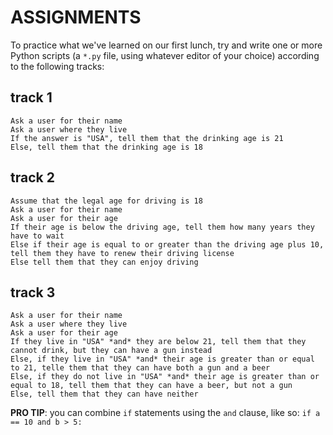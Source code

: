 # ASSIGNMENTS

To practice what we've learned on our first lunch, try and write one or more Python scripts (a `*.py` file, using whatever editor of your choice) according to the following tracks:

## track 1

```
Ask a user for their name
Ask a user where they live
If the answer is "USA", tell them that the drinking age is 21
Else, tell them that the drinking age is 18
```

## track 2

```
Assume that the legal age for driving is 18
Ask a user for their name
Ask a user for their age
If their age is below the driving age, tell them how many years they have to wait
Else if their age is equal to or greater than the driving age plus 10, tell them they have to renew their driving license
Else tell them that they can enjoy driving
```

## track 3

```
Ask a user for their name
Ask a user where they live
Ask a user for their age
If they live in "USA" *and* they are below 21, tell them that they cannot drink, but they can have a gun instead
Else, if they live in "USA" *and* their age is greater than or equal to 21, telle them that they can have both a gun and a beer
Else, if they do not live in "USA" *and* their age is greater than or equal to 18, tell them that they can have a beer, but not a gun
Else, tell them that they can have neither
```

**PRO TIP**: you can combine `if` statements using the `and` clause, like so: `if a == 10 and b > 5:`
